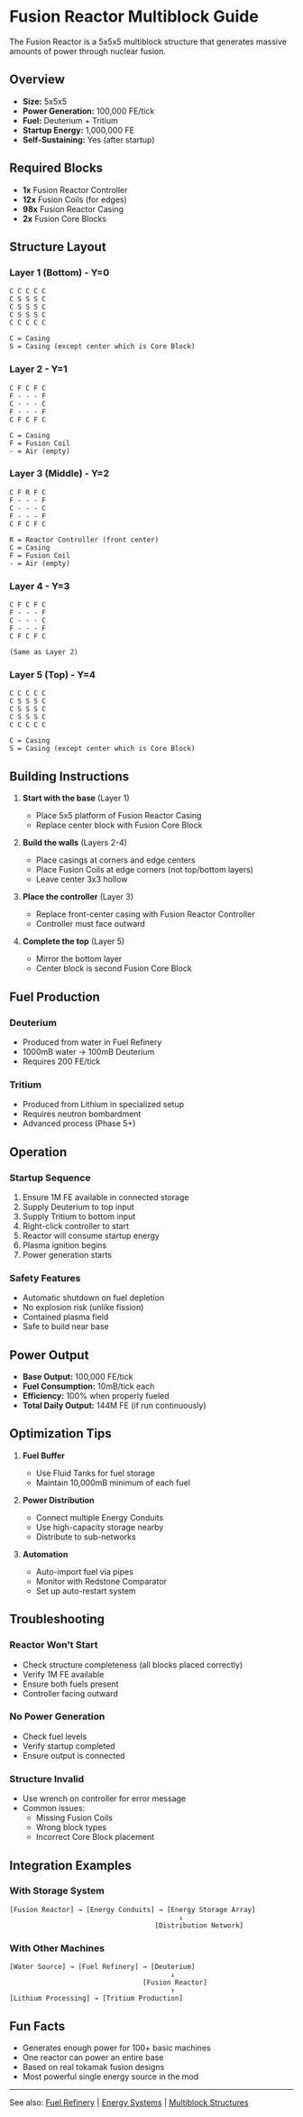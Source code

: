 # Fusion Reactor Multiblock Guide

The Fusion Reactor is a 5x5x5 multiblock structure that generates massive amounts of power through nuclear fusion.

## Overview

- **Size:** 5x5x5
- **Power Generation:** 100,000 FE/tick
- **Fuel:** Deuterium + Tritium
- **Startup Energy:** 1,000,000 FE
- **Self-Sustaining:** Yes (after startup)

## Required Blocks

- **1x** Fusion Reactor Controller
- **12x** Fusion Coils (for edges)
- **98x** Fusion Reactor Casing
- **2x** Fusion Core Blocks

## Structure Layout

### Layer 1 (Bottom) - Y=0
```
C C C C C
C S S S C
C S S S C
C S S S C
C C C C C

C = Casing
S = Casing (except center which is Core Block)
```

### Layer 2 - Y=1
```
C F C F C
F - - - F
C - - - C
F - - - F
C F C F C

C = Casing
F = Fusion Coil
- = Air (empty)
```

### Layer 3 (Middle) - Y=2
```
C F R F C
F - - - F
C - - - C
F - - - F
C F C F C

R = Reactor Controller (front center)
C = Casing
F = Fusion Coil
- = Air (empty)
```

### Layer 4 - Y=3
```
C F C F C
F - - - F
C - - - C
F - - - F
C F C F C

(Same as Layer 2)
```

### Layer 5 (Top) - Y=4
```
C C C C C
C S S S C
C S S S C
C S S S C
C C C C C

C = Casing
S = Casing (except center which is Core Block)
```

## Building Instructions

1. **Start with the base** (Layer 1)
   - Place 5x5 platform of Fusion Reactor Casing
   - Replace center block with Fusion Core Block

2. **Build the walls** (Layers 2-4)
   - Place casings at corners and edge centers
   - Place Fusion Coils at edge corners (not top/bottom layers)
   - Leave center 3x3 hollow

3. **Place the controller** (Layer 3)
   - Replace front-center casing with Fusion Reactor Controller
   - Controller must face outward

4. **Complete the top** (Layer 5)
   - Mirror the bottom layer
   - Center block is second Fusion Core Block

## Fuel Production

### Deuterium
- Produced from water in Fuel Refinery
- 1000mB water → 100mB Deuterium
- Requires 200 FE/tick

### Tritium
- Produced from Lithium in specialized setup
- Requires neutron bombardment
- Advanced process (Phase 5+)

## Operation

### Startup Sequence
1. Ensure 1M FE available in connected storage
2. Supply Deuterium to top input
3. Supply Tritium to bottom input
4. Right-click controller to start
5. Reactor will consume startup energy
6. Plasma ignition begins
7. Power generation starts

### Safety Features
- Automatic shutdown on fuel depletion
- No explosion risk (unlike fission)
- Contained plasma field
- Safe to build near base

## Power Output

- **Base Output:** 100,000 FE/tick
- **Fuel Consumption:** 10mB/tick each
- **Efficiency:** 100% when properly fueled
- **Total Daily Output:** 144M FE (if run continuously)

## Optimization Tips

1. **Fuel Buffer**
   - Use Fluid Tanks for fuel storage
   - Maintain 10,000mB minimum of each fuel

2. **Power Distribution**
   - Connect multiple Energy Conduits
   - Use high-capacity storage nearby
   - Distribute to sub-networks

3. **Automation**
   - Auto-import fuel via pipes
   - Monitor with Redstone Comparator
   - Set up auto-restart system

## Troubleshooting

### Reactor Won't Start
- Check structure completeness (all blocks placed correctly)
- Verify 1M FE available
- Ensure both fuels present
- Controller facing outward

### No Power Generation
- Check fuel levels
- Verify startup completed
- Ensure output is connected

### Structure Invalid
- Use wrench on controller for error message
- Common issues:
  - Missing Fusion Coils
  - Wrong block types
  - Incorrect Core Block placement

## Integration Examples

### With Storage System
```
[Fusion Reactor] → [Energy Conduits] → [Energy Storage Array]
                                          ↓
                                    [Distribution Network]
```

### With Other Machines
```
[Water Source] → [Fuel Refinery] → [Deuterium]
                                        ↓
                                 [Fusion Reactor]
                                        ↑
[Lithium Processing] → [Tritium Production]
```

## Fun Facts

- Generates enough power for 100+ basic machines
- One reactor can power an entire base
- Based on real tokamak fusion designs
- Most powerful single energy source in the mod

---

See also: [Fuel Refinery](Fuel-Refinery) | [Energy Systems](Energy-Systems) | [Multiblock Structures](Multiblock-Index)
